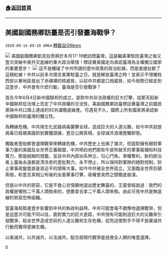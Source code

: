 ###  [:house:返回首頁](https://github.com/ourhimalayas/txt)
---

## 美國副國務卿訪臺是否引發臺海戰爭？
`2020-09-14 09:10 GM64` [轉載自GNews](https://gnews.org/zh-hant/354661/)

![](https://s3.amazonaws.com/gnews-media-offload/wp-content/uploads/2020/09/14090149/screenshot_2020-09-14-20-06-39-807_discord.jpg)
美國副國務卿凱克拉奇將於本月17-19號訪問臺灣，這是繼美軍駐防臺灣之後又壹次突破中美外交底線的重大政治舉措！標誌著美國走向承認臺灣為主權獨立國家的重要壹步！
![](https://s3.amazonaws.com/gnews-media-offload/wp-content/uploads/2020/09/14090250/screenshot_2020-09-14-20-07-30-814_discord.jpg)
這不是觸碰了中共所謂的壹中政策的政治紅線，而是直接扯斷了這根紅線！中共以前多次揚言美軍駐臺之日，就是解放臺灣之時！並表示不惜犧牲西安以東地區發出了赤祼裸的核威脅，以前中共都是口炮威脅，如今局勢已經走到這壹步，中共會有什麽行動，臺海是否引發戰爭？

首先今年6月4日新中國聯邦的成立，是對中共非法政權的巨大打擊，從那天起新中國聯邦從法理上否定了中共政權的合法性，美副國務卿訪臺標誌著臺灣之前國民黨與中共口頭上達成的92共識徹底破產。可遇見不久，國際上所有國家將承認新中國聯邦和臺灣的獨立性。

為轉嫁危機，中共用生化武器病毒襲擊全球，造成巨大的人道災難，如今中共投放病毒已經被美國抓到實錘證據，壹旦公開真相，全球滅共浪潮壹觸即發。

獨裁者壹般都會選擇戰爭來轉嫁危機，中共歷史上也搞了幾次，但面對擁有絕對軍事力量的美國及全世界正義聯盟，中共明白他們那些牛皮吹破天的軍事裝備和科技實力，那是紙糊的燈籠，並且中共內部派系林立，勾心鬥角，爭權奪利，新的統治者上臺後永遠都是清洗老的壹批勢力，永不停止，所以保持對軍隊的絕對控制，防止軍事政變壹直是習近平的頭等大事。如今中共被全世界孤立，又面臨全世界巨額索賠，和壹旦真相公布後的全面軍事打擊，政權會突然之間徹底崩潰。

但是以中共的邪惡，它是不會心甘情願地退出歷史舞臺的，王震曾經說過：我們的政權是犧牲二千萬人頭換來的，想要拿去拿二千萬人頭來換。由此可見中共是無底線的邪惡恐怖組織。

當臺海局勢進壹步影響到中共的執政利益時，中共可能會毫不猶豫地選擇戰爭，但是這壹次可能不同以往，面對實力的巨大差距，中共很有可能制造巨大的災難來引發戰爭，給全世界造成空前的人道災難和生存危機，從而迫使對手不得不放棄滅共行動而獲得壹線生機。

以美滅共，以共滅共，以法滅共，配合超現代戰爭是拯救全人類的唯壹選擇。

0
